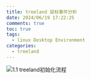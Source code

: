 ```yaml
---
title: treeland 鼠标事件分析
date: 2024/06/19 17:22:25
comments: true
toc: true
tags:
  - linux Desktop Environment
categories:
  - treeland
---
```


![1.1 treeland初始化流程](/img/treeland/pointer-motion.drawio.svg)